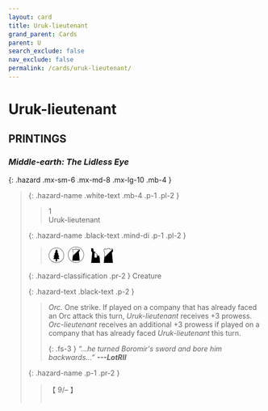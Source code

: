```yaml
---
layout: card
title: Uruk-lieutenant
grand_parent: Cards
parent: U
search_exclude: false
nav_exclude: false
permalink: /cards/uruk-lieutenant/
---
```


# Uruk-lieutenant


## PRINTINGS


### _Middle-earth: The Lidless Eye_

{: .hazard .mx-sm-6 .mx-md-8 .mx-lg-10 .mb-4 }
> {: .hazard-name .white-text .mb-4 .p-1 .pl-2 }
> > <div class="hazard-mp">1</div>
> > <div class="card-name">Uruk-lieutenant</div>
>
> {: .hazard-name .black-text .mind-di .p-1 .pl-2 }
> > ![](/assets/images/wilderness.svg)&ensp;![](/assets/images/shadow-land.svg)&emsp;![](/assets/images/ruinlair.svg)&ensp;![](/assets/images/shadow-hold.svg)
>
> {: .hazard-classification .pr-2 }
> Creature
>
> {: .hazard-text .black-text .p-2 }
> > _Orc._ One strike. If played on a company that has already faced an Orc attack this turn, _Uruk-lieutenant_ receives +3 prowess. _Orc-lieutenant_ receives an additional +3 prowess if played on a company that has already faced _Uruk-lieutenant_ this turn. 
> > 
> > {: .fs-3 } 
> > _“...he turned Boromir's sword and bore him backwards...”_ ***---&#65279;LotRII*** 
>
> {: .hazard-name .p-1 .pr-2 }
> > <div class="card-shield">【 9/&ndash; 】</div>
> > <div class="card-corruption">&nbsp;</div>


